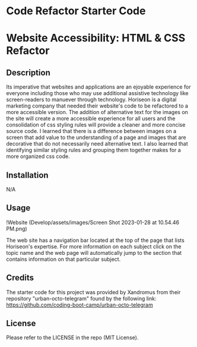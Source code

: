 # Code Refactor Starter Code

# Website Accessibility: HTML & CSS Refactor

## Description

Its imperative that websites and applications are an ejoyable experience for everyone including those who may use additional assistive technology like screen-readers to manuever through technology. Horiseon is a digital marketing company that needed their website's code to be refactored to a more accessible version. The addition of alternative text for the images on the site will create a more accessible experience for all users and the consolidation of css styling rules will provide a cleaner and more concise source code. I learned that there is a difference between images on a screen that add value to the understanding of a page and images that are decorative that do not necessarily need alternative text. I also learned that identifying similar styling rules and grouping them together makes for a more organized css code. 

## Installation

N/A

## Usage

!Website (Develop/assets/images/Screen Shot 2023-01-28 at 10.54.46 PM.png)

The web site has a navigation bar located at the top of the page that lists Horiseon's expertise. For more information on each subject click on the topic name and the web page will automatically jump to the section that contains information on that particular subject.   

## Credits

The starter code for this project was provided by Xandromus from their repository "urban-octo-telegram" found by the following link:
https://github.com/coding-boot-camp/urban-octo-telegram

## License

Please refer to the LICENSE in the repo (MIT License).
